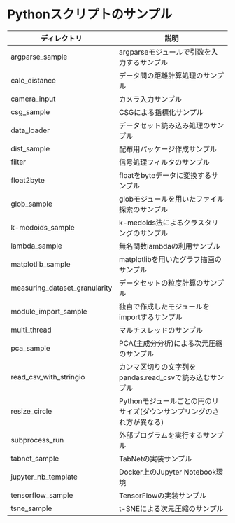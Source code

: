 # Pythonスクリプトのサンプル

|ディレクトリ |説明 |
|---|---|
|argparse_sample |argparseモジュールで引数を入力するサンプル |
|calc_distance |データ間の距離計算処理のサンプル |
|camera_input |カメラ入力サンプル |
|csg_sample |CSGによる指標化サンプル |
|data_loader |データセット読み込み処理のサンプル |
|dist_sample |配布用パッケージ作成サンプル |
|filter |信号処理フィルタのサンプル |
|float2byte |floatをbyteデータに変換するサンプル |
|glob_sample |globモジュールを用いたファイル探索のサンプル |
|k-medoids_sample |k-medoids法によるクラスタリングのサンプル |
|lambda_sample |無名関数lambdaの利用サンプル |
|matplotlib_sample |matplotlibを用いたグラフ描画のサンプル |
|measuring_dataset_granularity |データセットの粒度計算のサンプル |
|module_import_sample |独自で作成したモジュールをimportするサンプル |
|multi_thread |マルチスレッドのサンプル |
|pca_sample | PCA(主成分分析)による次元圧縮のサンプル |
|read_csv_with_stringio |カンマ区切りの文字列をpandas.read_csvで読み込むサンプル |
|resize_circle |Pythonモジュールごとの円のリサイズ(ダウンサンプリングのされ方が異なる) |
|subprocess_run |外部プログラムを実行するサンプル |
|tabnet_sample |TabNetの実装サンプル |
|jupyter_nb_template |Docker上のJupyter Notebook環境 |
|tensorflow_sample |TensorFlowの実装サンプル |
|tsne_sample | t-SNEによる次元圧縮のサンプル |


